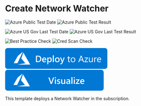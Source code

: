 # Create Network Watcher

![Azure Public Test Date](https://azurequickstartsservice.blob.core.windows.net/badges/101-networkwatcher-create/PublicLastTestDate.svg)
![Azure Public Test Result](https://azurequickstartsservice.blob.core.windows.net/badges/101-networkwatcher-create/PublicDeployment.svg)

![Azure US Gov Last Test Date](https://azurequickstartsservice.blob.core.windows.net/badges/101-networkwatcher-create/FairfaxLastTestDate.svg)
![Azure US Gov Last Test Result](https://azurequickstartsservice.blob.core.windows.net/badges/101-networkwatcher-create/FairfaxDeployment.svg)

![Best Practice Check](https://azurequickstartsservice.blob.core.windows.net/badges/101-networkwatcher-create/BestPracticeResult.svg)
![Cred Scan Check](https://azurequickstartsservice.blob.core.windows.net/badges/101-networkwatcher-create/CredScanResult.svg)

[![Deploy To Azure](https://raw.githubusercontent.com/Azure/azure-quickstart-templates/master/1-CONTRIBUTION-GUIDE/images/deploytoazure.svg?sanitize=true)]("https://portal.azure.com/#create/Microsoft.Template/uri/https%3A%2F%2Fraw.githubusercontent.com%2FAzure%2Fazure-quickstart-templates%2Fmaster%2F101-networkwatcher-create%2Fazuredeploy.json")
[![Visualize](https://raw.githubusercontent.com/Azure/azure-quickstart-templates/master/1-CONTRIBUTION-GUIDE/images/visualizebutton.svg?sanitize=true)]("http://armviz.io/#/?load=https%3A%2F%2Fraw.githubusercontent.com%2FAzure%2Fazure-quickstart-templates%2Fmaster%2F101-networkwatcher-create%2Fazuredeploy.json")

This template deploys a Network Watcher in the subscription.
